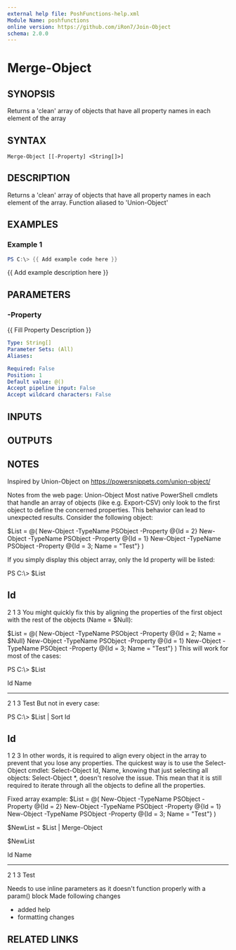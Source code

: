 ```yaml
---
external help file: PoshFunctions-help.xml
Module Name: poshfunctions
online version: https://github.com/iRon7/Join-Object
schema: 2.0.0
---
```


# Merge-Object

## SYNOPSIS
Returns a 'clean' array of objects that have all property names in each element of the array

## SYNTAX

```
Merge-Object [[-Property] <String[]>]
```

## DESCRIPTION
Returns a 'clean' array of objects that have all property names in each element of the array.
Function aliased to 'Union-Object'

## EXAMPLES

### Example 1
```powershell
PS C:\> {{ Add example code here }}
```

{{ Add example description here }}

## PARAMETERS

### -Property
{{ Fill Property Description }}

```yaml
Type: String[]
Parameter Sets: (All)
Aliases:

Required: False
Position: 1
Default value: @()
Accept pipeline input: False
Accept wildcard characters: False
```

## INPUTS

## OUTPUTS

## NOTES
Inspired by Union-Object on https://powersnippets.com/union-object/

Notes from the web page:
Union-Object
Most native PowerShell cmdlets that handle an array of objects (like e.g.
Export-CSV) only look to the first object
to define the concerned properties.
This behavior can lead to unexpected results.
Consider the following object:

$List = @(
    New-Object -TypeName PSObject -Property @{Id = 2}
    New-Object -TypeName PSObject -Property @{Id = 1}
    New-Object -TypeName PSObject -Property @{Id = 3; Name = "Test"}
)

If you simply display this object array, only the Id property will be listed:

PS C:\\\> $List

Id
--
 2
 1
 3
You might quickly fix this by aligning the properties of the first object with the rest of the objects (Name = $Null):

$List = @(
    New-Object -TypeName PSObject -Property @{Id = 2; Name = $Null}
    New-Object -TypeName PSObject -Property @{Id = 1}
    New-Object -TypeName PSObject -Property @{Id = 3; Name = "Test"}
)
This will work for most of the cases:

PS C:\\\> $List

Id Name
-- ----
 2
 1
 3 Test
But not in every case:

PS C:\\\> $List | Sort Id

Id
--
 1
 2
 3
In other words, it is required to align every object in the array to prevent that you lose any properties.
The
quickest way is to use the Select-Object cmdlet: Select-Object Id, Name, knowing that just selecting all objects:
Select-Object *, doesn't resolve the issue.
This mean that it is still required to iterate through all the objects
to define all the properties.

Fixed array example:
$List = @(
    New-Object -TypeName PSObject -Property @{Id = 2}
    New-Object -TypeName PSObject -Property @{Id = 1}
    New-Object -TypeName PSObject -Property @{Id = 3; Name = "Test"}
)

$NewList = $List | Merge-Object

$NewList

Id Name
-- ----
 2
 1
 3 Test

Needs to use inline parameters as it doesn't function properly with a param() block
Made following changes
* added help
* formatting changes

## RELATED LINKS

